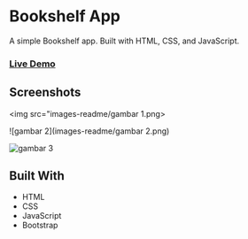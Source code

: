 # Bookshelf App

A simple Bookshelf app. Built with HTML, CSS, and JavaScript.

### [Live Demo](https://rusmanpriadi.github.io/bookshelf-apps/)

## Screenshots

<img src="images-readme/gambar 1.png>

![gambar 2](images-readme/gambar 2.png)


![gambar 3](../images-readme/gambar%203.png)

## Built With

- HTML
- CSS
- JavaScript
- Bootstrap
